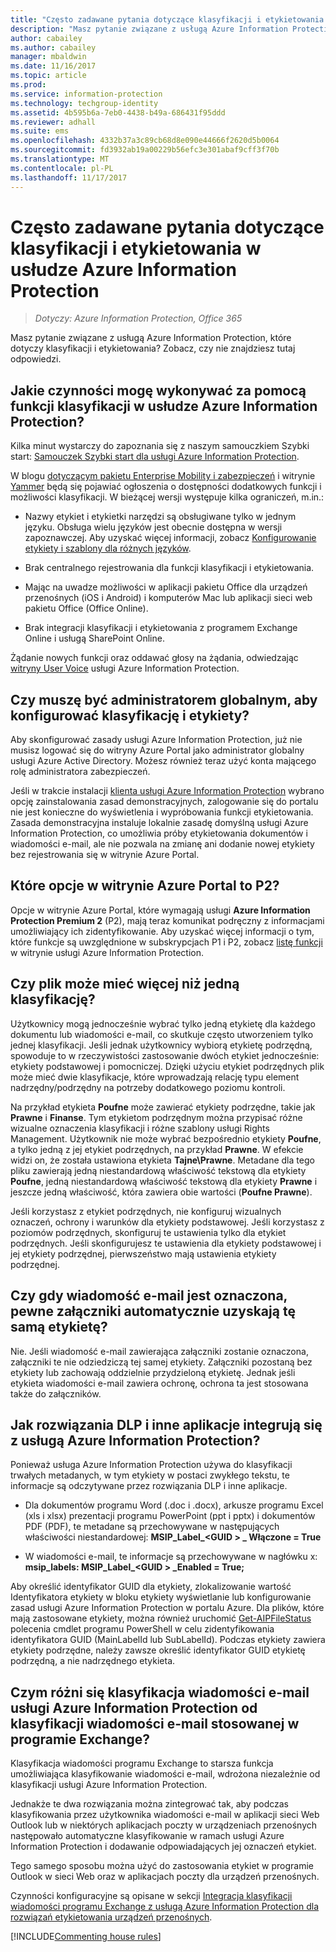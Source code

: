 ```yaml
---
title: "Często zadawane pytania dotyczące klasyfikacji i etykietowania — AIP"
description: "Masz pytanie związane z usługą Azure Information Protection, które dotyczy klasyfikacji i etykietowania? Zobacz, czy nie znajdziesz tutaj odpowiedzi."
author: cabailey
ms.author: cabailey
manager: mbaldwin
ms.date: 11/16/2017
ms.topic: article
ms.prod: 
ms.service: information-protection
ms.technology: techgroup-identity
ms.assetid: 4b595b6a-7eb0-4438-b49a-686431f95ddd
ms.reviewer: adhall
ms.suite: ems
ms.openlocfilehash: 4332b37a3c89cb68d8e090e44666f2620d5b0064
ms.sourcegitcommit: fd3932ab19a00229b56efc3e301abaf9cff3f70b
ms.translationtype: MT
ms.contentlocale: pl-PL
ms.lasthandoff: 11/17/2017
---
```

# <a name="frequently-asked-questions-about-classification-and-labeling-in-azure-information-protection"></a>Często zadawane pytania dotyczące klasyfikacji i etykietowania w usłudze Azure Information Protection

>*Dotyczy: Azure Information Protection, Office 365*

Masz pytanie związane z usługą Azure Information Protection, które dotyczy klasyfikacji i etykietowania?  Zobacz, czy nie znajdziesz tutaj odpowiedzi. 

## <a name="what-can-i-do-with-the-classification-capabilities-in-azure-information-protection"></a>Jakie czynności mogę wykonywać za pomocą funkcji klasyfikacji w usłudze Azure Information Protection?

Kilka minut wystarczy do zapoznania się z naszym samouczkiem Szybki start: [Samouczek Szybki start dla usługi Azure Information Protection](infoprotect-quick-start-tutorial.md).

W blogu [dotyczącym pakietu Enterprise Mobility i zabezpieczeń](https://blogs.technet.microsoft.com/enterprisemobility/?product=azure-information-protection) i witrynie [Yammer](https://www.yammer.com/askipteam/#/threads/inGroup?type=in_group&feedId=8652489&view=all) będą się pojawiać ogłoszenia o dostępności dodatkowych funkcji i możliwości klasyfikacji. W bieżącej wersji występuje kilka ograniczeń, m.in.:

- Nazwy etykiet i etykietki narzędzi są obsługiwane tylko w jednym języku. Obsługa wielu języków jest obecnie dostępna w wersji zapoznawczej. Aby uzyskać więcej informacji, zobacz [Konfigurowanie etykiety i szablony dla różnych języków](../deploy-use/configure-policy-languages.md).

- Brak centralnego rejestrowania dla funkcji klasyfikacji i etykietowania.

- Mając na uwadze możliwości w aplikacji pakietu Office dla urządzeń przenośnych (iOS i Android) i komputerów Mac lub aplikacji sieci web pakietu Office (Office Online).

- Brak integracji klasyfikacji i etykietowania z programem Exchange Online i usługą SharePoint Online.

Żądanie nowych funkcji oraz oddawać głosy na żądania, odwiedzając [witryny User Voice](https://msip.uservoice.com/) usługi Azure Information Protection.

## <a name="do-i-need-to-be-a-global-admin-to-configure-classification-and-labels"></a>Czy muszę być administratorem globalnym, aby konfigurować klasyfikację i etykiety?

Aby skonfigurować zasady usługi Azure Information Protection, już nie musisz logować się do witryny Azure Portal jako administrator globalny usługi Azure Active Directory. Możesz również teraz użyć konta mającego rolę administratora zabezpieczeń.

Jeśli w trakcie instalacji [klienta usługi Azure Information Protection](https://www.microsoft.com/en-us/download/details.aspx?id=53018) wybrano opcję zainstalowania zasad demonstracyjnych, zalogowanie się do portalu nie jest konieczne do wyświetlenia i wypróbowania funkcji etykietowania. Zasada demonstracyjna instaluje lokalnie zasadę domyślną usługi Azure Information Protection, co umożliwia próby etykietowania dokumentów i wiadomości e-mail, ale nie pozwala na zmianę ani dodanie nowej etykiety bez rejestrowania się w witrynie Azure Portal. 

## <a name="which-options-in-the-azure-portal-are-p2"></a>Które opcje w witrynie Azure Portal to P2?

Opcje w witrynie Azure Portal, które wymagają usługi **Azure Information Protection Premium 2** (P2), mają teraz komunikat podręczny z informacjami umożliwiający ich zidentyfikowanie. Aby uzyskać więcej informacji o tym, które funkcje są uwzględnione w subskrypcjach P1 i P2, zobacz [listę funkcji](https://www.microsoft.com/cloud-platform/azure-information-protection-features) w witrynie usługi Azure Information Protection.

## <a name="can-a-file-have-more-than-one-classification"></a>Czy plik może mieć więcej niż jedną klasyfikację?

Użytkownicy mogą jednocześnie wybrać tylko jedną etykietę dla każdego dokumentu lub wiadomości e-mail, co skutkuje często utworzeniem tylko jednej klasyfikacji. Jeśli jednak użytkownicy wybiorą etykietę podrzędną, spowoduje to w rzeczywistości zastosowanie dwóch etykiet jednocześnie: etykiety podstawowej i pomocniczej. Dzięki użyciu etykiet podrzędnych plik może mieć dwie klasyfikacje, które wprowadzają relację typu element nadrzędny/podrzędny na potrzeby dodatkowego poziomu kontroli.

Na przykład etykieta **Poufne** może zawierać etykiety podrzędne, takie jak **Prawne** i **Finanse**. Tym etykietom podrzędnym można przypisać różne wizualne oznaczenia klasyfikacji i różne szablony usługi Rights Management. Użytkownik nie może wybrać bezpośrednio etykiety **Poufne**, a tylko jedną z jej etykiet podrzędnych, na przykład **Prawne**. W efekcie widzi on, że została ustawiona etykieta **Tajne\Prawne**. Metadane dla tego pliku zawierają jedną niestandardową właściwość tekstową dla etykiety **Poufne**, jedną niestandardową właściwość tekstową dla etykiety **Prawne** i jeszcze jedną właściwość, która zawiera obie wartości (**Poufne Prawne**). 

Jeśli korzystasz z etykiet podrzędnych, nie konfiguruj wizualnych oznaczeń, ochrony i warunków dla etykiety podstawowej. Jeśli korzystasz z poziomów podrzędnych, skonfiguruj te ustawienia tylko dla etykiet podrzędnych. Jeśli skonfigurujesz te ustawienia dla etykiety podstawowej i jej etykiety podrzędnej, pierwszeństwo mają ustawienia etykiety podrzędnej.

## <a name="when-an-email-is-labeled-do-any-attachments-automatically-get-the-same-labeling"></a>Czy gdy wiadomość e-mail jest oznaczona, pewne załączniki automatycznie uzyskają tę samą etykietę?

Nie. Jeśli wiadomość e-mail zawierająca załączniki zostanie oznaczona, załączniki te nie odziedziczą tej samej etykiety. Załączniki pozostaną bez etykiety lub zachowają oddzielnie przydzieloną etykietę. Jednak jeśli etykieta wiadomości e-mail zawiera ochronę, ochrona ta jest stosowana także do załączników.

## <a name="how-can-dlp-solutions-and-other-applications-integrate-with-azure-information-protection"></a>Jak rozwiązania DLP i inne aplikacje integrują się z usługą Azure Information Protection?

Ponieważ usługa Azure Information Protection używa do klasyfikacji trwałych metadanych, w tym etykiety w postaci zwykłego tekstu, te informacje są odczytywane przez rozwiązania DLP i inne aplikacje. 

- Dla dokumentów programu Word (.doc i .docx), arkusze programu Excel (xls i xlsx) prezentacji programu PowerPoint (ppt i pptx) i dokumentów PDF (PDF), te metadane są przechowywane w następujących właściwości niestandardowej: **MSIP_Label_\<GUID > _ Włączone = True**  

- W wiadomości e-mail, te informacje są przechowywane w nagłówku x: **msip_labels: MSIP_Label_\<GUID > _Enabled = True;**  

Aby określić identyfikator GUID dla etykiety, zlokalizowanie wartość Identyfikatora etykiety w bloku etykiety wyświetlanie lub konfigurowanie zasad usługi Azure Information Protection w portalu Azure. Dla plików, które mają zastosowane etykiety, można również uruchomić [Get-AIPFileStatus](/powershell/module/azureinformationprotection/get-aipfilestatus) polecenia cmdlet programu PowerShell w celu zidentyfikowania identyfikatora GUID (MainLabelId lub SubLabelId). Podczas etykiety zawiera etykiety podrzędne, należy zawsze określić identyfikator GUID etykietę podrzędną, a nie nadrzędnego etykieta.

## <a name="how-is-azure-information-protection-classification-for-emails-different-from-exchange-message-classification"></a>Czym różni się klasyfikacja wiadomości e-mail usługi Azure Information Protection od klasyfikacji wiadomości e-mail stosowanej w programie Exchange?

Klasyfikacja wiadomości programu Exchange to starsza funkcja umożliwiająca klasyfikowanie wiadomości e-mail, wdrożona niezależnie od klasyfikacji usługi Azure Information Protection. 

Jednakże te dwa rozwiązania można zintegrować tak, aby podczas klasyfikowania przez użytkownika wiadomości e-mail w aplikacji sieci Web Outlook lub w niektórych aplikacjach poczty w urządzeniach przenośnych następowało automatyczne klasyfikowanie w ramach usługi Azure Information Protection i dodawanie odpowiadających jej oznaczeń etykiet. 

Tego samego sposobu można użyć do zastosowania etykiet w programie Outlook w sieci Web oraz w aplikacjach poczty dla urządzeń przenośnych.

Czynności konfiguracyjne są opisane w sekcji [Integracja klasyfikacji wiadomości programu Exchange z usługą Azure Information Protection dla rozwiązań etykietowania urządzeń przenośnych](../rms-client/client-admin-guide-customizations.md#integration-with-exchange-message-classification-for-a-mobile-device-labeling-solution). 



[!INCLUDE[Commenting house rules](../includes/houserules.md)]
